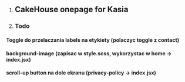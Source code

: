 1. ## CakeHouse onepage for Kasia

2. ### Todo

#### Toggle do przelaczania labels na etykiety (polaczyc toggle z contact)

#### background-image (zapisac w style.scss, wykorzystac w home -> index.jsx)

#### scroll-up button na dole ekranu (privacy-policy -> index.jsx)

####

####

####
